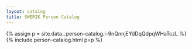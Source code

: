 ```yaml
---
layout: catalog
title: SWERIK Person Catalog
---
```

{% assign p = site.data._person-catalog.i-9nQnnjEYdDqQdpqWHaTczL %}
{% include person-catalog.html p=p %}

